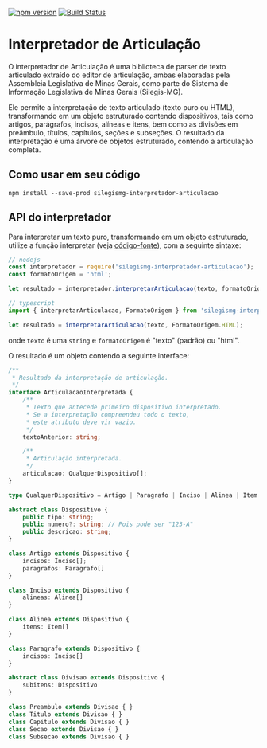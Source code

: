 [![npm version](https://badge.fury.io/js/silegismg-interpretador-articulacao.svg)](https://badge.fury.io/js/silegismg-interpretador-articulacao) [![Build Status](https://travis-ci.org/silegis-mg/interpretador-articulacao.svg?branch=master)](https://travis-ci.org/silegis-mg/interpretador-articulacao)

# Interpretador de Articulação

O interpretador de Articulação é uma biblioteca de parser de texto articulado extraído do editor de articulação,
ambas elaboradas pela Assembleia Legislativa de Minas Gerais, como parte do Sistema de Informação Legislativa de
Minas Gerais (Silegis-MG).

Ele permite a interpretação de texto articulado (texto puro ou HTML), transformando em um objeto estruturado
contendo dispositivos, tais como artigos, parágrafos, incisos, alíneas e itens, bem como as divisões em preâmbulo,
títulos, capítulos, seções e subseções. O resultado da interpretação é uma árvore de objetos estruturado, contendo
a articulação completa.

## Como usar em seu código

```
npm install --save-prod silegismg-interpretador-articulacao
```

<a name="api-interpretador"></a>

## API do interpretador

Para interpretar um texto puro, transformando em um objeto estruturado, utilize a função interpretar (veja [código-fonte](src/interpretarArticulacao.ts)), com a seguinte sintaxe:

```javascript
// nodejs
const interpretador = require('silegismg-interpretador-articulacao');
const formatoOrigem = 'html';

let resultado = interpretador.interpretarArticulacao(texto, formatoOrigem);
```

```typescript
// typescript
import { interpretarArticulacao, FormatoOrigem } from 'silegismg-interpretador-articulacao';

let resultado = interpretarArticulacao(texto, FormatoOrigem.HTML);
```

onde ``texto`` é uma `string` e ``formatoOrigem`` é "texto" (padrão) ou "html".

O resultado é um objeto contendo a seguinte interface:

```typescript
/**
 * Resultado da interpretação de articulação.
 */
interface ArticulacaoInterpretada {
    /**
     * Texto que antecede primeiro dispositivo interpretado.
     * Se a interpretação compreendeu todo o texto,
     * este atributo deve vir vazio.
     */
    textoAnterior: string;

    /**
     * Articulação interpretada.
     */
    articulacao: QualquerDispositivo[];
}

type QualquerDispositivo = Artigo | Paragrafo | Inciso | Alinea | Item | Preambulo | Titulo | Capitulo | Secao | Subsecao

abstract class Dispositivo {
    public tipo: string;
    public numero?: string; // Pois pode ser "123-A"
    public descricao: string;
}

class Artigo extends Dispositivo {
    incisos: Inciso[];
    paragrafos: Paragrafo[]
}

class Inciso extends Dispositivo {
    alineas: Alinea[]
}

class Alinea extends Dispositivo {
    itens: Item[]
}

class Paragrafo extends Dispositivo {
    incisos: Inciso[]
}

abstract class Divisao extends Dispositivo {
    subitens: Dispositivo
}

class Preambulo extends Divisao { }
class Titulo extends Divisao { }
class Capitulo extends Divisao { }
class Secao extends Divisao { }
class Subsecao extends Divisao { }
```
